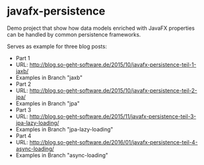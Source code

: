 javafx-persistence
==================

Demo project that show how data models enriched with JavaFX properties can be handled by common persistence frameworks.

Serves as example for three blog posts:

* Part 1
 * URL: http://blog.so-geht-software.de/2015/10/javafx-persistence-teil-1-jaxb/
 * Examples in Branch "jaxb"
* Part 2
 * URL: http://blog.so-geht-software.de/2015/10/javafx-persistence-teil-2-jpa/
 * Examples in Branch "jpa"
* Part 3
 * URL: http://blog.so-geht-software.de/2015/11/javafx-persistence-teil-3-jpa-lazy-loading/
 * Examples in Branch "jpa-lazy-loading"
* Part 4
 * URL: http://blog.so-geht-software.de/2016/01/javafx-persistence-teil-4-async-loading/
 * Examples in Branch "async-loading"
